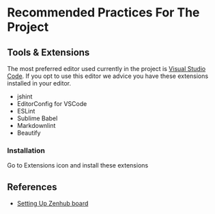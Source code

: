 # Recommended Practices For The Project

## Tools & Extensions

The most preferred editor used currently in the project is [Visual Studio Code](https://code.visualstudio.com/). If you opt to use this editor we advice you
have these extensions installed in your editor.

- jshint
- EditorConfig for VSCode
- ESLint
- Sublime Babel
- Markdownlint
- Beautify

### Installation

Go to Extensions icon and install these extensions

## References

- [Setting Up Zenhub board](https://www.zenhub.com/guides/setup-my-zenhub-boards)
